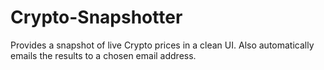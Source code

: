 # Crypto-Snapshotter
Provides a  snapshot of live Crypto prices in a clean UI. Also automatically emails the results to a chosen email address.
